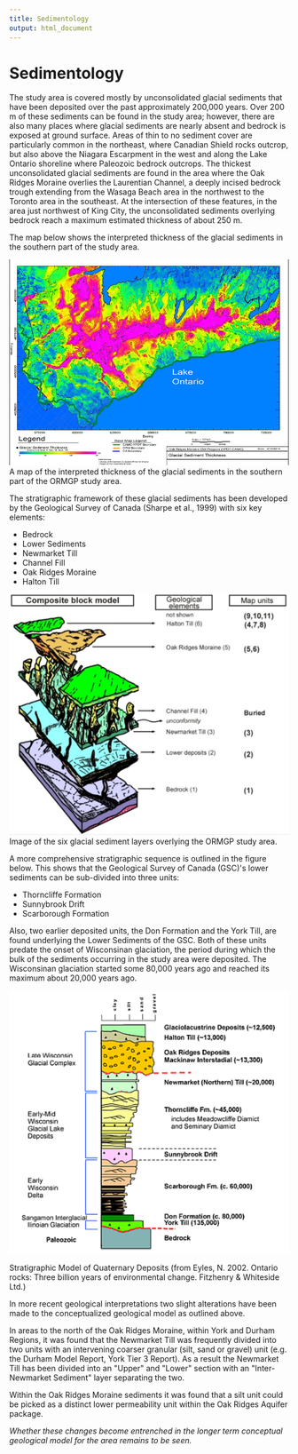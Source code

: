 ```yaml
---
title: Sedimentology
output: html_document
---
```


# Sedimentology

The study area is covered mostly by unconsolidated glacial sediments that have been deposited over the past approximately 200,000 years. Over 200 m of these sediments can be found in the study area; however, there are also many places where glacial sediments are nearly absent and bedrock is exposed at ground surface. Areas of thin to no sediment cover are particularly common in the northeast, where Canadian Shield rocks outcrop, but also above the Niagara Escarpment in the west and along the Lake Ontario shoreline where Paleozoic bedrock outcrops. The thickest unconsolidated glacial sediments are found in the area where the Oak Ridges Moraine overlies the Laurentian Channel, a deeply incised bedrock trough extending from the Wasaga Beach area in the northwest to the Toronto area in the southeast. At the intersection of these features, in the area just northwest of King City, the unconsolidated sediments overlying bedrock reach a maximum estimated thickness of about 250 m.

The map below shows the interpreted thickness of the glacial sediments in the southern part of the study area.

![](fig/sediment%20map.webp)
A map of the interpreted thickness of the glacial sediments in the southern part of the ORMGP study area.

The stratigraphic framework of these glacial sediments has been developed by the Geological Survey of Canada (Sharpe et al., 1999) with six key elements:

* Bedrock
* Lower Sediments
* Newmarket Till
* Channel Fill
* Oak Ridges Moraine
* Halton Till

![](fig/sediment%20fig%201.webp)
Image of the six glacial sediment layers overlying the ORMGP study area.

A more comprehensive stratigraphic sequence is outlined in the figure below. This shows that the Geological Survey of Canada (GSC)'s lower sediments can be sub-divided into three units:
* Thorncliffe Formation
* Sunnybrook Drift
* Scarborough Formation

Also, two earlier deposited units, the Don Formation and the York Till, are found underlying the Lower Sediments of the GSC. Both of these units predate the onset of Wisconsinan glaciation, the period during which the bulk of the sediments occurring in the study area were deposited. The Wisconsinan glaciation started some 80,000 years ago and reached its maximum about 20,000 years ago.

![](fig/sediment%20layers.webp)

Stratigraphic Model of Quaternary Deposits (from Eyles, N. 2002. Ontario rocks: Three billion years of environmental change. Fitzhenry & Whiteside Ltd.)

In more recent geological interpretations two slight alterations have been made to the conceptualized geological model as outlined above.

In areas to the north of the Oak Ridges Moraine, within York and Durham Regions, it was found that the Newmarket Till was frequently divided into two units with an intervening coarser granular (silt, sand or gravel) unit (e.g. the Durham Model Report, York Tier 3 Report). As a result the Newmarket Till has been divided into an "Upper" and "Lower" section with an "Inter-Newmarket Sediment" layer separating the two.

Within the Oak Ridges Moraine sediments it was found that a silt unit could be picked as a distinct lower permeability unit within the Oak Ridges Aquifer package.

*Whether these changes become entrenched in the longer term conceptual geological model for the area remains to be seen.*